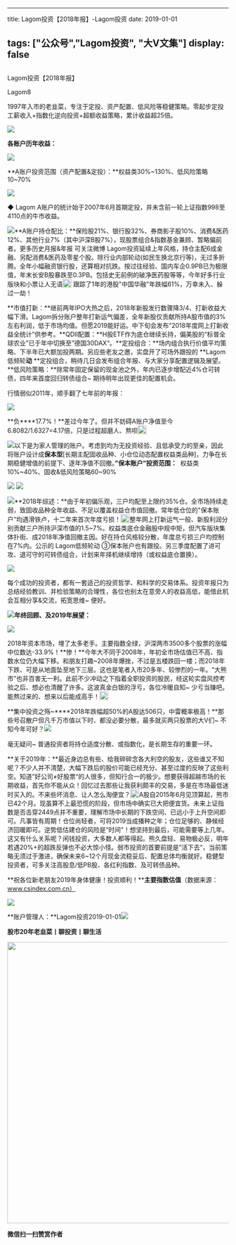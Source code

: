 
---
title:   Lagom投资【2018年报】-Lagom投资
date: 2019-01-01

tags: ["公众号","Lagom投资", "大V文集"]
display: false
---


## 



Lagom投资【2018年报】




Lagom8




1997年入市的老韭菜，专注于定投、资产配置、低风险等稳健策略。零起步定投工薪收入+指数化逆向投资+超额收益策略，累计收益超25倍。


<img src="https://mmbiz.qpic.cn/mmbiz_png/ZB4WjgjLjJW3KtDibicU3BB1HNQ9lDS2M5oGRnchkNPRzYsc0Ua6CIu7rZH3vAficcBEPYHU9ZTPqkic1sicT8CaxQQ/640?wx_fmt=png" data-type="png" class="" data-ratio="0.05776173285198556" data-w="554"/>

**各账户历年收益：**

<img class="" data-copyright="0" data-ratio="1.0715746421267893" data-s="300,640" src="https://mmbiz.qpic.cn/mmbiz_png/ZB4WjgjLjJVBnIuoQwKA0S4uCI6ehgiafR4Z4tlElywXxyVxWnsRux0YMDHMY4KxeZiaechzwbCo26TEULUGNE0g/640?wx_fmt=png" data-type="png" data-w="489" style=""/>

**A账户投资范围（资产配置&amp;定投）：**权益类30%~130%、低风险策略10~70%

<img class="" data-copyright="0" data-ratio="0.8996960486322189" data-s="300,640" src="https://mmbiz.qpic.cn/mmbiz_png/ZB4WjgjLjJUP2wmKl0Ok5Sag2MeOrho6g2IHiaODamoMtcK6AVLxybAxstjrIa3gWHxghMxEqnbTX5rd7gdlDicA/640?wx_fmt=png" data-type="png" data-w="658" style=""/>

**◆**&nbsp;Lagom A账户的统计始于2007年6月首期定投，并未含前一轮上证指数998至4110点的牛市收益。



<img class="" data-copyright="0" data-ratio="1.6170731707317074" data-s="300,640" src="https://mmbiz.qpic.cn/mmbiz_png/ZB4WjgjLjJVBnIuoQwKA0S4uCI6ehgiafRibzCHYzMvsJzIahjJARnEWp7YqKjKSSvIvgNcBfh5mHjCa3RWugETg/640?wx_fmt=png" data-type="png" data-w="410" style=""/>**A账户持仓配比：**保险股21%、银行股32%、券商影子股10%、消费&amp;医药12%、其他行业7%（其中沪深B股7%），现股票组合&amp;指数基金兼顾、暂略偏前者。更多历史月报&amp;年报 可关注微博 Lagom投资延续上年风格，持仓主配6成金融、另配消费&amp;医药及零星个股。除行业内部轮动(如民生换北京行等)，无过多折腾。全年小幅融资银行股，还算相对抗跌。按过往经验、国内车企0.9PB已为极限值，年末长安B股暴跌至0.3PB。包括史无前例的破净医药股等等，今年好多行业版块和小票让人无语<img src="https://res.wx.qq.com/mpres/htmledition/images/icon/common/emotion_panel/smiley/smiley_1.png" data-ratio="1" data-w="20" style="display:inline-block;width:20px;vertical-align:text-bottom;"/>&nbsp;跟踪了1年的港股"中国华融"年跌幅61%，万幸未入、躲过一劫！

**市值打新：**继前两年IPO大热之后，2018年新股发行数骤降3/4、打新收益大幅下滑。Lagom拆分账户整年打新运气偏差，全年新股仅贡献所持A股市值的3%左右利润，低于市场均值。但愿2019能好运。中下旬会发布“2018年度网上打新收益全统计”供参考。**QDII配置：**H股ETF作为底仓继续长持，偏美股的“标普全球农业”已于年中切换至”德国30DAX“。**定投组合：**场内组合执行价值平均策略、下半年已大额加投两期。另应些老友之邀，实盘开了可场外跟投的 **Lagom低频轮****动****&nbsp;**定投组合，稍待几日会发布组合年报、与大家分享配置逻辑及展望。**低风险策略：**除常年固定保留的现金池之外，年内已逐步增配近4%仓可转债，四年来首度回归转债组合~ 期待明年出现更佳的配置机会。

行情弱似2011年，顺手翻了七年前的年报：

<img class="" data-copyright="0" data-ratio="1.6130136986301369" data-s="300,640" src="https://mmbiz.qpic.cn/mmbiz_png/ZB4WjgjLjJUP2wmKl0Ok5Sag2MeOrho6EGLBHUd3icCbDKyDHRy9rdxMQXoAK5ia9RIM2uicoOCpTopp01gUoUmJA/640?wx_fmt=png" data-type="png" data-w="292"/>

**负****17.7%！**差过今年了。但并不妨碍A账户净值至今6.8082/1.6327=4.17倍，只是过程超磨人、熬呗<img src="https://res.wx.qq.com/mpres/htmledition/images/icon/common/emotion_panel/smiley/smiley_4.png" data-ratio="1" data-w="20" style="display:inline-block;width:20px;vertical-align:text-bottom;"/>



<img src="https://mmbiz.qpic.cn/mmbiz_png/ZB4WjgjLjJW3KtDibicU3BB1HNQ9lDS2M5oGRnchkNPRzYsc0Ua6CIu7rZH3vAficcBEPYHU9ZTPqkic1sicT8CaxQQ/640?wx_fmt=png" data-type="png" class="" data-ratio="0.05776173285198556" data-w="554" style="white-space: normal;"/>以下是为家人管理的账户。考虑到均为无投资经验、且低承受力的至亲，因此将账户设计成**保本型**[长期主配固收品种、小仓位动态配置权益类品种]，力争在长期稳健增值的前提下、逐年净值不回撤。**”保本账户“投资范围：**&nbsp;&nbsp;权益类10%~40%、固收&amp;低风险策略60~90%

<img class="" data-copyright="0" data-ratio="1.18" data-s="300,640" src="https://mmbiz.qpic.cn/mmbiz_png/ZB4WjgjLjJVBnIuoQwKA0S4uCI6ehgiafj1I2U2rI8mQLibWZTpxE8hBOTcfibKcASuLaviaibicibuqWMhhBOzJZWV5w/640?wx_fmt=png" data-type="png" data-w="500" style=""/>

<img class="" data-copyright="0" data-ratio="1.4442148760330578" data-s="300,640" src="https://mmbiz.qpic.cn/mmbiz_png/ZB4WjgjLjJVBnIuoQwKA0S4uCI6ehgiafJeCeolibmnWEJcZsMZRqwc5WwQjHhWgR6CLJbibTV7icicV0VWk7UrFricQ/640?wx_fmt=png" data-type="png" data-w="484" style=""/>

<img class="" data-copyright="0" data-ratio="1.255863539445629" data-s="300,640" src="https://mmbiz.qpic.cn/mmbiz_png/ZB4WjgjLjJVBnIuoQwKA0S4uCI6ehgiafnJLZjeOYAKI8KGmliaUcjGfQMDt3sViaDH8w2EeE3gAyCTib2ia5pwe2Cw/640?wx_fmt=png" data-type="png" data-w="469" style=""/>**2018年综述：**由于年初偏乐观，三户均配至上限约35%仓。全市场持续走弱，致固收品种全年收益、不足以覆盖权益仓市值回撤。常年低仓位的"保本账户“均遇滑铁卢，十二年来首次年度亏损！<img src="https://res.wx.qq.com/mpres/htmledition/images/icon/common/emotion_panel/smiley/smiley_10.png" data-ratio="1" data-w="20" style="display:inline-block;width:20px;vertical-align:text-bottom;"/>整年网上打新运气一般、新股利润分别贡献三户所持沪深市值的1.5~7%。权益类底仓金融股中规中矩，但汽车版块集体扑街、成2018年净值回撤主因。好在持仓风格较分散，年度总亏损三户均控制在7%内。公示的 Lagom低频轮动 ③保本账户也有跟投。另三季度配置了进可攻、退可守的可转债组合，计划来年择机继续增持（或权益底仓置换）。

<img class="" data-copyright="0" data-ratio="0.2850609756097561" data-s="300,640" src="https://mmbiz.qpic.cn/mmbiz_png/ZB4WjgjLjJXDREhiauDnicZzwlBa0jvuyHMAgKQBTGWT0Ey9fv5TicQ0nk0ZK9qibKIQic4vFBUBllHib33V8icgXJyvg/640?wx_fmt=png" data-type="png" data-w="656"/>

每个成功的投资者，都有一套适己的投资哲学、和科学的交易体系。投资年报只为总结经验教训、并检验策略的合理性，各位也别太在意旁人的收益高低，能借此机会互相分享&amp;交流，拓宽思维~ 便好。

<img src="https://mmbiz.qpic.cn/mmbiz_png/ZB4WjgjLjJW3KtDibicU3BB1HNQ9lDS2M5oGRnchkNPRzYsc0Ua6CIu7rZH3vAficcBEPYHU9ZTPqkic1sicT8CaxQQ/640?wx_fmt=png" data-type="png" class="" data-ratio="0.05776173285198556" data-w="554" style="white-space: normal;"/>**年终回顾、及2019年展望：**

<img class="" data-copyright="0" data-ratio="0.42289348171701113" data-s="300,640" src="https://mmbiz.qpic.cn/mmbiz_png/ZB4WjgjLjJVHTh7k9f2qDoFUnQJJwIyjjO6oncPibHM3zmb1IUYFfNpQwryCicq9DLj8icVlX4wicbDPpAa1Xdm7Bw/640?wx_fmt=png" data-type="png" data-w="629"/>

2018年资本市场，埋了太多老手。主要指数全绿，沪深两市3500多个股票的涨幅中位数达-33.9%！**惨！**今年大不同于2008年，年初全市场估值已不高、指数水位仍大幅下移。和朋友打趣~2008年爆挫，不过是五楼跌回一楼；而2018年下跌、可是从地面坠至地下三层。这也是笔者入市20多年、较惨烈的一年。“大熊市”也非百害无一利。此前不少冲动之下指着全职投资的股民，经这轮实盘风控考验之后、想必也清醒了许多。这波真金白银的浮亏，各位冷暖自知~ 少亏当赚吧。能熬过来的、想来以后能成高手！<img src="https://res.wx.qq.com/mpres/htmledition/images/icon/common/emotion_panel/smiley/smiley_20.png" data-ratio="1" data-w="20" style="color: rgb(0, 0, 0);font-size: 15px;white-space: normal;display: inline-block;width: 20px;vertical-align: text-bottom;"/>

**集中投资之殇~****2018年跌幅超50%的A股达506只，中雷概率极高！**那些号召散户但凡千万市值以下时、都没必要分散，最多就买两只股票的大V们~ 不知今年可好？<img class="" data-copyright="0" data-ratio="0.6640625" data-s="300,640" src="https://mmbiz.qpic.cn/mmbiz_jpg/ZB4WjgjLjJUP2wmKl0Ok5Sag2MeOrho6ZGicKKyBGzP3fc3HRjD1QgcjOXQHaKs9OiaFFdPDyBE7t9QSv9ylZObQ/640?wx_fmt=jpeg" data-type="jpeg" data-w="640" style="text-align: center;"/>

毫无疑问~ 普通投资者将持仓适度分散、或指数化，是长期生存的重要一环。

**关于2019年：**最近身边总有些、给我碎碎念各大利空的股友，这些谁又不知呢？不少人并不清楚，大幅下跌后的股价可能已经充分、甚至过度的反映了这些利空。知道”好公司≠好股票“的人很多，但知行合一的极少。想要获得超越市场的长期收益，首先你不能从众！回忆过去那些让我获利颇丰的交易，多是在市场最低迷时买入的。不来些坏消息、让人怎么淘便宜？<img src="https://res.wx.qq.com/mpres/htmledition/images/icon/common/emotion_panel/smiley/smiley_13.png" data-ratio="1" data-w="20" style="display: inline-block;width: 20px;vertical-align: text-bottom;"/>A股自2015年6月见顶算起，熊市已42个月。现虽算不上最恐慌的阶段，但市场中确实已大把便宜货。未来上证指数是否击穿2449点并不重要，理解市场中长期的下跌空间、已远小于上升空间即可。凡事皆有周期！仓位尚轻者，可将2019当成播种之年；仓位足够的、静候经济回暖即可。逆势低估建仓的风险是“时间"！想坚持到最后，可能需要等上几年。这又有什么关系呢？闲钱投资，大多数人都等得起。熊久盘轻、易物极必反，明年若遇20%+的超跌反弹也不必大惊小怪。弱市投资的首要前提是”活下去“，当前策略无须过于激进，确保未来6~12个月现金流稳妥后、配置总体均衡就好。稳健型投资者，可多关注高股息/低PB股、各红利指数、及可转债品种。

**祝各位新老朋友2019年身体健康！投资顺利！****主要指数估值**（数据来源：www.csindex.com.cn）

<img class="" data-copyright="0" data-ratio="0.6258620689655172" data-s="300,640" src="https://mmbiz.qpic.cn/mmbiz_png/ZB4WjgjLjJVBnIuoQwKA0S4uCI6ehgiafIghDZwtru7ib1fqfls4hJBcg4tVUht4GFtPkibL9mBrpmxywuwdubCbg/640?wx_fmt=png" data-type="png" data-w="580" style=""/>

**账户管理人：**Lagom投资2019-01-01<img src="https://mmbiz.qpic.cn/mmbiz_png/ZB4WjgjLjJW3KtDibicU3BB1HNQ9lDS2M5oGRnchkNPRzYsc0Ua6CIu7rZH3vAficcBEPYHU9ZTPqkic1sicT8CaxQQ/640?wx_fmt=png" data-type="png" class="" data-ratio="0.05776173285198556" data-w="554" style="color: rgb(136, 136, 136);font-size: 16px;text-align: right;white-space: normal;"/>

**股市20年老韭菜丨聊投资丨聊生活**

<img class="" data-copyright="0" data-ratio="0.390625" data-s="300,640" data-type="png" data-w="640" src="https://mmbiz.qpic.cn/mmbiz_png/ZB4WjgjLjJW3KtDibicU3BB1HNQ9lDS2M5AHEoeiaz0dQ4NfIRjBMuXvyJn8dXWm7ftklb0xqheiaMia0zbkyMJiaKzA/640?wx_fmt=png" style="box-sizing: border-box !important;word-wrap: break-word !important;visibility: visible !important;width: 640px !important;"/>


**微信扫一扫赞赏作者**















